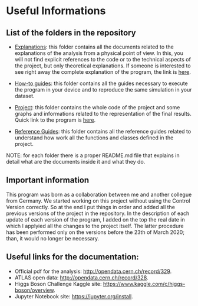 # Useful Informations
 
## List of the folders in the repository

- [Explanations](https://github.com/JustWhit3/Software_and_Computing_program/tree/master/Explanations): this folder contains all the documents related to the explanations of the analysis from a physical point of
view. In this, you will not find explicit references to the code or to the technical aspects of the project, but only theoretical explanations. If someone is interested to see right away the complete explanation of the program, the link is [here](https://github.com/JustWhit3/Software_and_Computing_program/blob/master/Explanations/What_my_program_does.md).

- [How-to guides](https://github.com/JustWhit3/Software_and_Computing_program/tree/master/How-to%20guides): this folder contains all the guides necessary to execute the program in your device and to reproduce the same simulation in your dataset.

- [Project](https://github.com/JustWhit3/Software_and_Computing_program/tree/master/Project): this folder contains the whole code of the project and some graphs and informations related to the representation of the final results. Quick link to the program is [here](https://github.com/JustWhit3/Software_and_Computing_program/blob/master/Project/Program.ipynb).

- [Reference Guides](https://github.com/JustWhit3/Software_and_Computing_program/tree/master/Reference%20guides): this folder contains all the reference guides related to understand how work all the functions and classes defined in the project.

NOTE: for each folder there is a proper README.md file that explains in detail what are the documents inside it and what they do.

## Important information

This program was born as a collaboration between me and another collegue from Germany. We started working on this project
without using the Control Version correctly. So at the end I put things in order and added all the previous versions of the project in the repository. In the description of each update of each version of the program, I added on the top the real date in which I applyied all the changes to the project itself. The latter procedure has been performed only on the versions before the 23th of March 2020; than, it would no longer be necessary.

## Useful links for the documentation:

+ Official pdf for the analysis: http://opendata.cern.ch/record/329.
+ ATLAS open data: http://opendata.cern.ch/record/328.
+ Higgs Boson Challenge Kaggle site: https://www.kaggle.com/c/higgs-boson/overview.
+ Jupyter Notebook site: https://jupyter.org/install.
